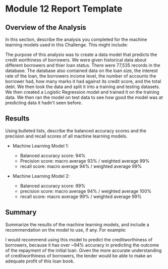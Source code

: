 # Module 12 Report Template

## Overview of the Analysis

In this section, describe the analysis you completed for the machine learning models used in this Challenge. This might include:

The purpose of this analysis was to create a data model that predicts the credit worthiness of borrowers. We were given historical data about different borrowers and thier loan status. There were 77,535 records in the database. The database also contained data on the loan size, the interest rate of the loan, the borrowers income level, the number of accounts the borrower had, how many marks it had against its credit score, and the total debt. We then took the data and split it into a training and testing datasets. We then created a Logistic Regression model and trained it on the training data. We then ran the model on test data to see how good the model was at predicting data it hadn't seen before.   

## Results

Using bulleted lists, describe the balanced accuracy scores and the precision and recall scores of all machine learning models.

* Machine Learning Model 1:
  - Balanced accuracy score: 94%
  - Precision score: macro average 93% / weighted average 99%
  - recall score: macro average 94% / weighted average 99%

* Machine Learning Model 2:
  - Balanced accuracy score: 99%
  - precision score: macro average 94% / weighted average 100%
  - recall score: macro average 99% / weighted average 99%

## Summary

Summarize the results of the machine learning models, and include a recommendation on the model to use, if any. For example:

I would recommend using this model to predict the creditworthiness of borrowers, because it has over ~94% accuracy in predicting the outcome of the repayment  of the initial loan. Given the more accurate understanding of creditworthiness of borrowers, the lender would be able to make an adequate profit of this loan book. 

